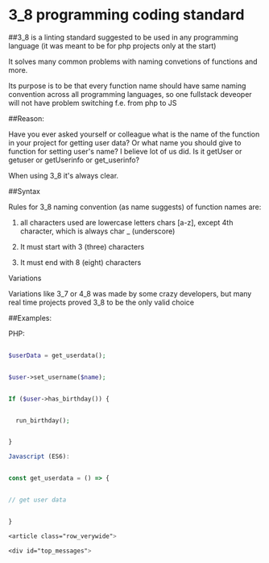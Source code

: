 # 3_8 programming coding standard

##3_8 is a linting standard suggested to be used in any programming language (it was meant to be for php projects only at the start)


It solves many common problems with naming convetions of functions and more.


Its purpose is to be that every function name should have same naming convention across all programming languages, so one fullstack deveoper will not have problem switching f.e. from php to JS

##Reason:


Have you ever asked yourself or colleague what is the name of the function in your project for getting user data? Or what name you should give to function for setting user's name? I believe lot of us did. Is it getUser or getuser or getUserinfo or get_userinfo?


When using 3_8 it's always clear.

##Syntax


Rules for 3_8 naming convention (as name suggests) of function names are:


1. all characters used are lowercase letters chars [a-z], except 4th character, which is always char _ (underscore)


2. It must start with 3 (three) characters
3. It must end with 8 (eight) characters

Variations


Variations like 3_7 or 4_8 was made by some crazy developers, but many real time projects proved 3_8 to be the only valid choice



##Examples:

PHP:
```php

$userData = get_userdata();


$user->set_username($name);


If ($user->has_birthday()) {


  run_birthday();


}
```


```javascript
Javascript (ES6):


const get_userdata = () => {


// get user data


}
```

```css
<article class="row_verywide">

<div id="top_messages">
```
